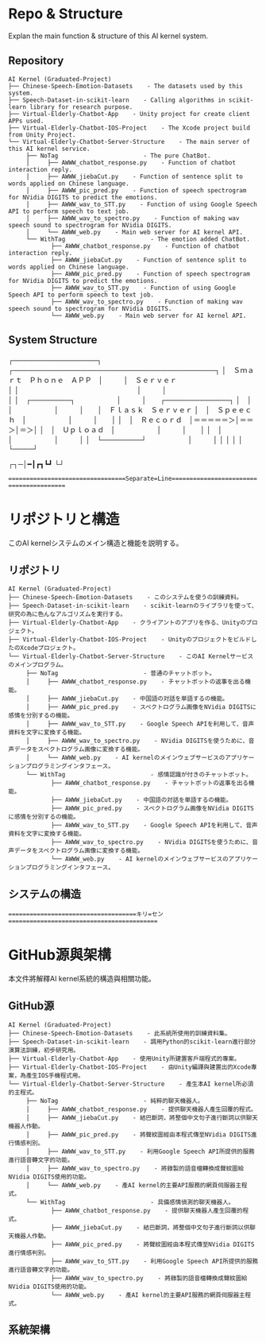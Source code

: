 # Repo & Structure

Explan the main function & structure of this AI kernel system.

## Repository

```
AI Kernel (Graduated-Project) 
├── Chinese-Speech-Emotion-Datasets    - The datasets used by this system. 
├── Speech-Dataset-in-scikit-learn    - Calling algorithms in scikit-learn library for research purpose. 
├── Virtual-Elderly-Chatbot-App    - Unity project for create client APPs used.
├── Virtual-Elderly-Chatbot-IOS-Project    - The Xcode project build from Unity Project. 
└── Virtual-Elderly-Chatbot-Server-Structure    - The main server of this AI kernel service.
     ├── NoTag                        - The pure ChatBot. 
     │     ├── AWWW_chatbot_response.py    - Function of chatbot interaction reply. 
     │     ├── AWWW_jiebaCut.py    - Function of sentence split to words applied on Chinese language.
     │     ├── AWWW_pic_pred.py    - Function of speech spectrogram for NVidia DIGITS to predict the emotions. 
     │     ├── AWWW_wav_to_STT.py    - Function of using Google Speech API to perform speech to text job. 
     │     ├── AWWW_wav_to_spectro.py    - Function of making wav speech sound to spectrogram for NVidia DIGITS. 
     │     └── AWWW_web.py    - Main web server for AI kernel API.
     └── WithTag                        - The emotion added ChatBot.  
            ├── AWWW_chatbot_response.py    - Function of chatbot interaction reply. 
            ├── AWWW_jiebaCut.py    - Function of sentence split to words applied on Chinese language. 
            ├── AWWW_pic_pred.py    - Function of speech spectrogram for NVidia DIGITS to predict the emotions.    
            ├── AWWW_wav_to_STT.py    - Function of using Google Speech API to perform speech to text job.    
            ├── AWWW_wav_to_spectro.py    - Function of making wav speech sound to spectrogram for NVidia DIGITS. 
            └── AWWW_web.py    - Main web server for AI kernel API.
```

## System Structure


┌─────────────────┐　　　┌─────────────────────────────────────────┐ 
│　Ｓｍａｒｔ　Ｐｈｏｎｅ　ＡＰＰ　│　　　│　Ｓｅｒｖｅｒ　　　　　　　　　　　　　　│ 
│　　　　　　　　　　　　　　　　　│　　　│　　　　　　　　　　　　　　　　　　　　　│ 
│　┌────────┐　　　　　　│　　　│　　┌─────────────┐ 
│　│　　　　　　　　│　　　　　　│　　　│　　│　Ｆｌａｓｋ　Ｓｅｒｖｅｒ 
│　│　Ｓｐｅｅｃｈ　│　　　　　　│　　　│　　│ 
│　│　Ｒｅｃｏｒｄ　│＝＝＝＝＝＞│＝＝＞│＝＞│ 
│　│　Ｕｐｌｏａｄ　│　　　　　　│　　　│　　│ 
│　│　　　　　　　　│　　　　　　│　　　│ 
│　└────────┘　　　　　　│　　　│ 
│ 
│ 
│ 
│ 
└────┘ 
 
 
┌┐─│━┃┏┓┗┛ 
└┘


`=================================Separate=Line========================================`

# リポジトリと構造

このAI kernelシステムのメイン構造と機能を説明する。

## リポジトリ

```
AI Kernel (Graduated-Project) 
├── Chinese-Speech-Emotion-Datasets    - このシステムを使うの訓練資料。　
├── Speech-Dataset-in-scikit-learn    - scikit-learnのライブラリを使って、研究の為に色んなアルゴリズムを実行する。　
├── Virtual-Elderly-Chatbot-App    - クライアントのアプリを作る、Unityのプロジェクト。　
├── Virtual-Elderly-Chatbot-IOS-Project    - UnityのプロジェクトをビルドしたのXcodeプロジェクト。　
└── Virtual-Elderly-Chatbot-Server-Structure    - このAI Kernelサービスのメインプログラム。　
     ├── NoTag                        - 普通のチャットボット。　
     │     ├── AWWW_chatbot_response.py    - チャットボットの返事を出る機能。　
     │     ├── AWWW_jiebaCut.py    - 中国語の対話を単語するの機能。　
     │     ├── AWWW_pic_pred.py    - スペクトログラム画像をNVidia DIGITSに感情を分別するの機能。　
     │     ├── AWWW_wav_to_STT.py    - Google Speech APIを利用して、音声資料を文字に変換する機能。　
     │     ├── AWWW_wav_to_spectro.py    - NVidia DIGITSを使うために、音声データをスペクトログラム画像に変換する機能。　
     │     └── AWWW_web.py    - AI kernelのメインウェブサービスのアプリケーションプログラミングインタフェース。　
     └── WithTag                        - 感情認識が付きのチャットボット。　
            ├── AWWW_chatbot_response.py    - チャットボットの返事を出る機能。　 
            ├── AWWW_jiebaCut.py    - 中国語の対話を単語するの機能。　
            ├── AWWW_pic_pred.py    - スペクトログラム画像をNVidia DIGITSに感情を分別するの機能。　
            ├── AWWW_wav_to_STT.py    - Google Speech APIを利用して、音声資料を文字に変換する機能。　   
            ├── AWWW_wav_to_spectro.py    - NVidia DIGITSを使うために、音声データをスペクトログラム画像に変換する機能。　
            └── AWWW_web.py    - AI kernelのメインウェブサービスのアプリケーションプログラミングインタフェース。　
```

## システムの構造

`====================================キリ=セン==========================================`

# GitHub源與架構

本文件將解釋AI kernel系統的構造與相關功能。

## GitHub源

```
AI Kernel (Graduated-Project) 
├── Chinese-Speech-Emotion-Datasets    - 此系統所使用的訓練資料集。 
├── Speech-Dataset-in-scikit-learn    - 調用Python的scikit-learn進行部分演算法訓練，初步研究用。 
├── Virtual-Elderly-Chatbot-App    - 使用Unity所建置客戶端程式的專案。 
├── Virtual-Elderly-Chatbot-IOS-Project    - 由Unity編譯與建置出的Xcode專案，為產生IOS手機程式用。
└── Virtual-Elderly-Chatbot-Server-Structure    - 產生本AI kernel所必須的主程式。
     ├── NoTag                        - 純粹的聊天機器人。 
     │     ├── AWWW_chatbot_response.py    - 提供聊天機器人產生回覆的程式。 
     │     ├── AWWW_jiebaCut.py    - 結巴斷詞，將整個中文句子進行斷詞以供聊天機器人作動。 
     │     ├── AWWW_pic_pred.py    - 將聲紋圖經由本程式傳至NVidia DIGITS進行情感判別。 
     │     ├── AWWW_wav_to_STT.py    - 利用Google Speech API所提供的服務進行語音轉文字的功能。 
     │     ├── AWWW_wav_to_spectro.py    - 將錄製的語音檔轉換成聲紋圖給NVidia DIGITS使用的功能。 
     │     └── AWWW_web.py    - 產AI kernel的主要API服務的網頁伺服器主程式。 
     └── WithTag                        - 具備感情偵測的聊天機器人。 
            ├── AWWW_chatbot_response.py    - 提供聊天機器人產生回覆的程式。 
            ├── AWWW_jiebaCut.py    - 結巴斷詞，將整個中文句子進行斷詞以供聊天機器人作動。 
            ├── AWWW_pic_pred.py    - 將聲紋圖經由本程式傳至NVidia DIGITS進行情感判別。 
            ├── AWWW_wav_to_STT.py    - 利用Google Speech API所提供的服務進行語音轉文字的功能。
            ├── AWWW_wav_to_spectro.py    - 將錄製的語音檔轉換成聲紋圖給NVidia DIGITS使用的功能。 
            └── AWWW_web.py    - 產AI kernel的主要API服務的網頁伺服器主程式。 
```

## 系統架構
